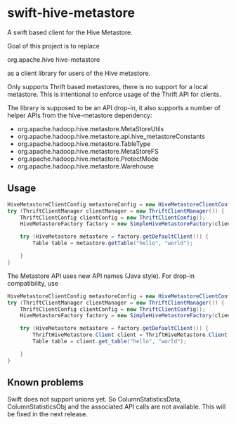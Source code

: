swift-hive-metastore
====================

A swift based client for the Hive Metastore.

Goal of this project is to replace 

<dependency>
    <groupId>org.apache.hive</groupId>
    <artifactId>hive-metastore</artifactId>
</dependency>

as a client library for users of the Hive metastore.

Only supports Thrift based metastores, there is no support for a local
metastore. This is intentional to enforce usage of the Thrift API for
clients.

The library is supposed to be an API drop-in, it also supports a number of
helper APIs from the hive-metastore dependency:

* org.apache.hadoop.hive.metastore.MetaStoreUtils
* org.apache.hadoop.hive.metastore.api.hive_metastoreConstants
* org.apache.hadoop.hive.metastore.TableType
* org.apache.hadoop.hive.metastore.MetaStoreFS
* org.apache.hadoop.hive.metastore.ProtectMode
* org.apache.hadoop.hive.metastore.Warehouse

Usage
-----

```java
HiveMetastoreClientConfig metastoreConfig = new HiveMetastoreClientConfig();
try (ThriftClientManager clientManager = new ThriftClientManager()) {
    ThriftClientConfig clientConfig = new ThriftClientConfig();
    HiveMetastoreFactory factory = new SimpleHiveMetastoreFactory(clientManager, clientConfig, metastoreConfig);

    try (HiveMetastore metastore = factory.getDefaultClient()) {
        Table table = metastore.getTable("hello", "world");

    }
}
```

The Metastore API uses new API names (Java style). For drop-in compatibility, use

```java
HiveMetastoreClientConfig metastoreConfig = new HiveMetastoreClientConfig();
try (ThriftClientManager clientManager = new ThriftClientManager()) {
    ThriftClientConfig clientConfig = new ThriftClientConfig();
    HiveMetastoreFactory factory = new SimpleHiveMetastoreFactory(clientManager, clientConfig, metastoreConfig);

    try (HiveMetastore metastore = factory.getDefaultClient()) {
        ThriftHiveMetastore.Client client = ThriftHiveMetastore.Client.forHiveMetastore(metastore);
        Table table = client.get_table("hello", "world");

    }
}
```

Known problems
--------------

Swift does not support unions yet. So ColumnStatisticsData,
ColumnStatisticsObj and the associated API calls are not
available. This will be fixed in the next release.

